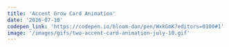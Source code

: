 ```yaml
---
title: 'Accent Grow Card Animation'
date: '2016-07-10'
codepen_link: 'https://codepen.io/bloom-dan/pen/WxkGmK?editors=0100#1'
image: '/images/gifs/two-accent-card-animation-july-10.gif'
---
```

